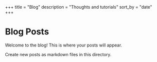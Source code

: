 +++
title = "Blog"
description = "Thoughts and tutorials"
sort_by = "date"
+++

# Blog Posts

Welcome to the blog! This is where your posts will appear.

Create new posts as markdown files in this directory.